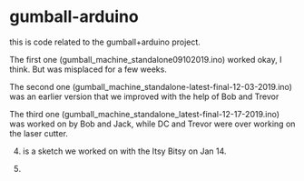# gumball-arduino
this is code related to the gumball+arduino project. 

The first one (gumball_machine_standalone09102019.ino) worked okay, I think. But was misplaced for a few weeks. 

The second one (gumball_machine_standalone-latest-final-12-03-2019.ino) was an earlier version that we improved with the help of Bob and Trevor

The third one (gumball_machine_standalone_latest-final-12-17-2019.ino) was worked on by Bob and Jack, while DC and Trevor were over working on the laser cutter. 

4. is a sketch we worked on with the Itsy Bitsy on Jan 14. 

5. 
